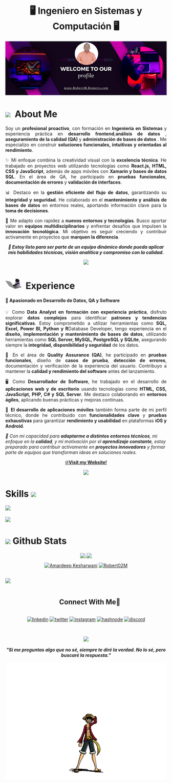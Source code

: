 <h1 align="center"> 🖥️ Ingeniero en Sistemas y Computación 🖥️ </h1> 

<div align="center">
<img alt="banner" src="https://github.com/Robert02M/robert02m/blob/main/imagenes/welcome%20to%20our.png" style="text-decoration="none">
</div>

<H1> <img src="https://media.giphy.com/media/ObNTw8Uzwy6KQ/giphy.gif" width="30px">&nbsp; About Me </H1>

<P align="justify"> Soy un <b>profesional proactivo</b>, con formación en <b>Ingeniería en Sistemas </b>y experiencia práctica en <b>desarrollo frontend</b>,<b>análisis de datos</b> , <b>aseguramiento de la calidad (QA)</b> y <b>administración de bases de datos</b> . Me especializo en construir <b>soluciones funcionales, intuitivas y orientadas al rendimiento</b>.</P> 

<P align="justify">✨ Mi enfoque combina la <a>creatividad visual</a> con la <b>excelencia técnica</b>. He trabajado en proyectos web utilizando tecnologías como <b>React.js, HTML, CSS y JavaScript</b>, además de apps móviles con <b>Xamarin y bases de datos SQL</b>. En el área de QA, he participado en <b>pruebas funcionales</b>, <b>documentación de errores</b> y <b>validación de interfaces</b>.</P>

<P align="justify">📊 Destaco en la <b>gestión eficiente del flujo de datos</b>, garantizando su <b>integridad y seguridad</b>. He colaborado en el <b>mantenimiento y análisis de bases de datos</b> en entornos reales, aportando información clave para la <b>toma de decisiones</b>.</P>
<P align="justify">🧠 Me adapto con rapidez a <b>nuevos entornos y tecnologías</b>. Busco aportar valor en <b>equipos multidisciplinarios</b> y enfrentar desafíos que impulsen la <b>innovación tecnológica</b>. Mi objetivo es seguir creciendo y contribuir activamente en proyectos que <b>marquen la diferencia</b>.</P>

<p align="center"><b><i>🚀 Estoy listo para ser parte de un <b>equipo dinámico</b> donde pueda aplicar mis <b>habilidades técnicas</b>, <b>visión analítica</b> y <b>compromiso con la calidad</b>.</i></b></p>
<p  align="center">
<img src="https://user-images.githubusercontent.com/73097560/115834477-dbab4500-a447-11eb-908a-139a6edaec5c.gif">             
<br>

<h1><img alt="dev_cat" src="https://raw.githubusercontent.com/dev-akshat/archive/main/images/gifs/others/dev_cat.gif" width="50">&nbsp; Experience </h1>

<h4>🚀 Apasionado en Desarrollo de Datos, QA y Software</h4>

<p align="justify">💡 Como <b>Data Analyst en formación con experiencia práctica</b>, disfruto explorar <b>datos complejos</b> para identificar <b>patrones y tendencias significativas</b>. Estoy comprometido a utilizar herramientas como <b>SQL, Excel, Power BI, Python y R</b para realizar análisis profundos y comunicar los resultados de manera clara a las partes interesadas.
⚙️ Además, como <b>Database Developer</b>, tengo experiencia en el <b>diseño, implementación y mantenimiento de bases de datos</b>, utilizando herramientas como <b>SQL Server, MySQL, PostgreSQL y SQLite</b>, asegurando siempre la <b>integridad, disponibilidad y seguridad</b> de los datos.</p>

<p align="justify">🧪 En el área de <b>Quality Assurance (QA)</b>, he participado en <b>pruebas funcionales</b>, diseño de <b>casos de prueba</b>, <b>detección de errores</b>, documentación y verificación de la experiencia del usuario. Contribuyo a mantener la <b>calidad y rendimiento del software</b> antes del lanzamiento.</p>

<p align="justify">🖥️ Como <b>Desarrollador de Software</b>, he trabajado en el desarrollo de <b>aplicaciones web y de escritorio</b> usando tecnologías como <b>HTML, CSS, JavaScript, PHP, C# y SQL Server</b>. Me destaco colaborando en <b>entornos ágiles</b>, aplicando buenas prácticas y mejoras continuas.</p>

<p align="justify">📱 <b>El desarrollo de aplicaciones móviles</b> también forma parte de mi perfil técnico, donde he contribuido con <b>funcionalidades clave</b> y <b>pruebas exhaustivas</b> para garantizar <b>rendimiento y usabilidad</b> en plataformas <b>iOS y Android</b>.</p>

<p><i>🚀 Con mi capacidad para <b>adaptarme a distintos entornos técnicos</b>, mi enfoque en la <b>calidad</b>, y mi motivación por el <b>aprendizaje constante</b>, estoy preparado para contribuir activamente en <b>proyectos innovadores</b> y formar parte de equipos que transforman ideas en soluciones reales.</i></P>
<p align="center">
  <a href="https://robertmendozaromero.netlify.app/" target="_blank">
   🌐<strong>Visit my Website!</strong>
  </a>
</p>


<p  align="center">
<img src="https://user-images.githubusercontent.com/73097560/115834477-dbab4500-a447-11eb-908a-139a6edaec5c.gif">             
<br>
<h1> Skills <img src="https://media2.giphy.com/media/QssGEmpkyEOhBCb7e1/giphy.gif?cid=ecf05e47a0n3gi1bfqntqmob8g9aid1oyj2wr3ds3mg700bl&rid=giphy.gif" width=32px></h1>
<img  src="https://skillicons.dev/icons?i=js,html,css,bootstrap,cs,dotnet,figma,git,github,linux,netlify,php,postgres,sqlite,sublime,visualstudio,vscode,windows,)](https://skillicons.dev"><br><br>


<img src="https://user-images.githubusercontent.com/73097560/115834477-dbab4500-a447-11eb-908a-139a6edaec5c.gif">             

<h1> <img src="https://media.giphy.com/media/iY8CRBdQXODJSCERIr/giphy.gif" width="25"> <b>Github Stats</b></h1>

<p align="center">
<a href="https://github.com/Robert02M/">
  <img align="center" src="https://github-readme-stats.vercel.app/api?username=Robert02M&include_all_commits=true&count_private=true&show_icons=true&line_height=20&title_color=7A7ADB&icon_color=2234AE&text_color=D3D3D3&bg_color=0,000000,130F40" width="450"/>
</a>
 
<a href="https://github.com/Robert02M">
  <img align="center" src="https://github-readme-streak-stats.herokuapp.com/?user=Robert02M&theme=blueberry" width="380"/>
</a>
</p>



<p align="center">
    <a href="https://github.com/Robert02M"><img src="https://github-profile-summary-cards.vercel.app/api/cards/profile-details?username=Robert02M&theme=tokyonight&hide_border=true"  width="520" alt="Amardeep Kesharwani"/></a>
<a href="https://github.com/Robert02M"><img src="https://github-readme-stats.vercel.app/api/top-langs?username=Robert02M&show_icons=true&locale=en&layout=compact&theme=tokyonight" width="320"  alt="Robert02M"/></a>
</p> <br>

<img src="https://user-images.githubusercontent.com/73097560/115834477-dbab4500-a447-11eb-908a-139a6edaec5c.gif">

<!--h2 without bottom border-->
<div id="user-content-toc">
  <ul align="center">
    <summary><h2 style="display: inline-block">Connect With Me🤝</h2></summary>
  </ul>
</div>

<!--icons and links-->
<p align="center">
<a href="https://www.linkedin.com/in/ing-robert-mendoza-romero/" target="blank"><img align="center" src="https://user-images.githubusercontent.com/88904952/234979284-68c11d7f-1acc-4f0c-ac78-044e1037d7b0.png" alt="linkedin" height="50" width="50" /></a>
<a href="https://twitter.com/RobertM73249661" target="blank"><img align="center" src="https://user-images.githubusercontent.com/88904952/234980676-61bfb021-ecc8-48f7-88e6-34c1b06c4a58.png" alt="twitter" height="50" width="50" /></a> 
<a href="https://www.instagram.com/robertm_romero/" target="blank"><img align="center" src="https://user-images.githubusercontent.com/88904952/234981169-2dd1e58f-4b7e-468c-8213-034ba62156c3.png" alt="instagram" height="50" width="50" /></a>
<a href="https://robertmendozaromero.netlify.app/" target="blank"><img align="center" src="https://user-images.githubusercontent.com/88904952/234982196-562aea17-5532-4550-8c08-1c7cb994a541.png" alt="hashnode" height="50" width="50" /></a>
<a href="https://discord.gg/aMuxRxN9" target="blank"><img align="center" src="https://user-images.githubusercontent.com/88904952/234982627-019fd336-6248-453c-9b05-97c13fd1d207.png" alt="discord" height="50" width="50" /></a>
</p>

<br>
<p  align="center" >
<img src="https://user-images.githubusercontent.com/73097560/115834477-dbab4500-a447-11eb-908a-139a6edaec5c.gif">             
<p  align="center">
<b><i>"Si me preguntas algo que no sé, siempre te diré la verdad. No lo sé, pero buscaré la respuesta."</i></b>
  
</p >
<p align="center">
  <img align="center" alt="OnePiece_Luffy" src="https://raw.githubusercontent.com/dev-akshat/archive/main/images/gifs/anime/luffy.gif"/>
</p>
